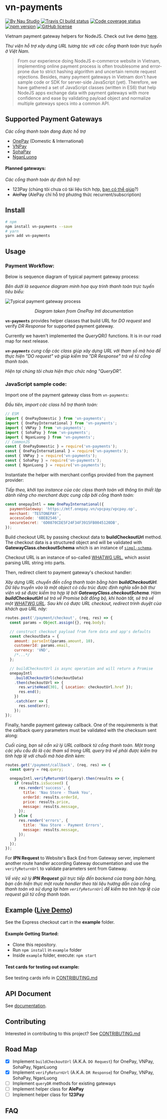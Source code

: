 # vn-payments

[![By Nau Studio](https://img.shields.io/badge/By-Nau%20Studio-977857.svg)](https://naustud.io)
[![Travis CI build status](https://img.shields.io/travis/naustudio/node-vn-payments.svg)](https://travis-ci.org/naustudio/node-vn-payments/)
[![Code coverage status](https://img.shields.io/codecov/c/github/naustudio/node-vn-payments.svg)](https://codecov.io/gh/naustudio/node-vn-payments)
[![npm version](https://img.shields.io/npm/v/vn-payments.svg)](https://www.npmjs.com/package/vn-payments)
[![GitHub license](https://img.shields.io/github/license/naustudio/node-vn-payments.svg)](https://github.com/naustudio/node-vn-payments/blob/master/LICENSE)

Vietnam payment gateway helpers for NodeJS. Check out live demo [here](https://vn-payments-demo.now.sh).

_Thư viện hỗ trợ xây dựng URL tương tác với các cổng thanh toán trực tuyến ở Việt Nam._

> From our experience doing NodeJS e-commerce website in Vietnam, implementing online payment process is often troublesome and error-prone due to strict hashing algorithm and uncertain remote request rejections.
> Besides, many payment gateways in Vietnam don't have sample code or SDK for server-side JavaScript (yet). Therefore, we have gathered a set of JavaScript classes (written in ES6) that help NodeJS apps exchange data with payment gateways with more confidence and ease by validating payload object and normalize multiple gateways specs into a common API.

## Supported Payment Gateways

_Các cổng thanh toán đang được hỗ trợ_

* [OnePay](http://onepay.com.vn/) (Domestic & International)
* [VNPay](https://vnpay.vn/)
* [SohaPay](https://sohapay.vn/)
* [NganLuong](https://www.nganluong.vn/nganluong/home.html)

#### Planned gateways:

_Các cổng thanh toán dự định hỗ trợ:_

* 123Pay (chúng tôi chưa có tài liệu tích hợp, [bạn có thể giúp](https://github.com/naustudio/node-vn-payments/blob/master/CONTRIBUTING.md#add-more-payment-gateway)?)
* ~~AlePay~~ (AlePay chỉ hỗ trợ phương thức recurrent/subscription)

## Install

```sh
# npm
npm install vn-payments --save
# yarn
yarn add vn-payments
```

## Usage

### Payment Workflow:

Below is sequence diagram of typical payment gateway process:

_Bên dưới là sequence diagram minh họa quy trình thanh toán trực tuyến tiêu biểu:_

![Typical payment gateway process](https://raw.githubusercontent.com/naustudio/node-vn-payments/master/docs/payment-gateway-process.jpg)

<p align="center"><em>Diagram taken from OnePay Intl documentation</em></p>

**`vn-payments`** provides helper classes that build URL for _DO request_ and verify _DR Response_ for supported payment gateway.

Currently we haven't implemented the _QueryQR()_ functions. It is in our road map for next release.

_**`vn-payments`** cung cấp các class giúp xây dựng URL với tham số mã hóa để thực hiện "DO request" và
giúp kiểm tra "DR Response" trả về từ cổng thanh toán._

_Hiện tại chúng tôi chưa hiện thực chức năng "QueryDR"._

### JavaScript sample code:

Import one of the payment gateway class from `vn-payments`:

_Đầu tiên, import các class hỗ trợ thanh toán:_

```js
// ESM
import { OnePayDomestic } from 'vn-payments';
import { OnePayInternational } from 'vn-payments';
import { VNPay } from 'vn-payments';
import { SohaPay } from 'vn-payments';
import { NganLuong } from 'vn-payments';
// CommonJS
const { OnePayDomestic } = require('vn-payments');
const { OnePayInternational } = require('vn-payments');
const { VNPay } = require('vn-payments');
const { SohaPay } = require('vn-payments');
const { NganLuong } = require('vn-payments');
```

Instantiate the helper with merchant configs provided from the payment provider:

_Tiếp theo, khởi tạo instance của các class thanh toán với thông tin thiết lập dành riêng cho merchant
được cung cấp bởi cổng thanh toán:_

```js
const onepayIntl = new OnePayInternational({
  paymentGateway: 'https://mtf.onepay.vn/vpcpay/vpcpay.op',
  merchant: 'TESTONEPAY',
  accessCode: '6BEB2546',
  secureSecret: '6D0870CDE5F24F34F3915FB0045120DB',
});
```

Build checkout URL by passing checkout data to **buildCheckoutUrl** method. The checkout data is a structured object and will be validated with **GatewayClass.checkoutSchema** which is an instance of [`simpl-schema`](https://github.com/aldeed/simple-schema-js).

Checkout URL is an instance of so-called [WHATWG URL](https://nodejs.org/api/url.html#url_url), which assist parsing URL string into parts.

Then, redirect client to payment gateway's checkout handler:

_Xây dựng URL chuyển đến cổng thanh toán bằng hàm **buildCheckoutUrl**. Dữ liệu truyền vào là một object có cấu trúc được định nghĩa sẵn bởi thư viện và sẽ được kiểm tra hợp lệ bởi **GatewayClass.checkoutSchema**. Hàm **buildCheckoutUrl** sẽ trả về Promise bất đồng bộ, khi hoàn tất, sẽ trả về một [WHATWG URL](https://nodejs.org/api/url.html#url_url). Sau khi có được URL checkout, redirect trình duyệt của khách qua URL này:_

```js
routes.post('/payment/checkout', (req, res) => {
  const params = Object.assign({}, req.body);

  // construct checkout payload from form data and app's defaults
  const checkoutData = {
    amount: parseInt(params.amount, 10),
    customerId: params.email,
    currency: 'VND',
    /*...*/
  };

  // buildCheckoutUrl is async operation and will return a Promise
  onepayIntl
    .buildCheckoutUrl(checkoutData)
    .then(checkoutUrl => {
      res.writeHead(301, { Location: checkoutUrl.href });
      res.end();
    })
    .catch(err => {
      res.send(err);
    });
});
```

Finally, handle payment gateway callback. One of the requirements is that the callback query parameters must be validated with the checksum sent along:

_Cuối cùng, bạn sẽ cần xử lý URL callback từ cổng thanh toán. Một trong các yêu cầu đó là các tham số trong URL query trả về phải được kiểm tra tính hợp lệ với chuỗi mã hóa đính kèm:_

```js
routes.get('/payment/callback', (req, res) => {
  const query = req.query;

  onepayIntl.verifyReturnUrl(query).then(results => {
    if (results.isSucceed) {
      res.render('success', {
        title: 'Nau Store - Thank You',
        orderId: results.orderId,
        price: results.price,
        message: results.message,
      });
    } else {
      res.render('errors', {
        title: 'Nau Store - Payment Errors',
        message: results.message,
      });
    }
  });
});
```

For **IPN Request** to Website's Back End from Gateway server, implement another route handler according Gateway documentation and use the `verifyReturnUrl` to validate parameters sent from Gateway.

_Về việc xử lý **IPN Request** gửi trực tiếp đến backend của trang bán hàng, bạn cần hiện thực một route handler theo tài liệu hướng dẫn của cổng thanh toán và sử dụng lại hàm `verifyReturnUrl` để kiểm tra tính hợp lệ của request gửi từ cổng thanh toán._

## Example ([Live Demo](https://vn-payments-demo.now.sh))

See the Express checkout cart in the **example** folder.

#### Example Getting Started:

* Clone this repository.
* Run `npm install` in `example` folder
* Inside `example` folder, execute: `npm start`

#### Test cards for testing out example:

See testing cards info in [CONTRIBUTING.md](https://github.com/naustudio/node-vn-payments/blob/master/CONTRIBUTING.md#testing-cards-for-payment-tests)

## API Document

See [documentation](http://code.naustud.io/node-vn-payments).

## Contributing

Interested in contributing to this project? See [CONTRIBUTING.md](https://github.com/naustudio/node-vn-payments/blob/master/CONTRIBUTING.md)

## Road Map

* [x] Implement `buildCheckoutUrl` (A.K.A. `DO Request`) for OnePay, VNPay, SohaPay, NganLuong
* [x] Implement `verifyReturnUrl` (A.K.A. `DR Response`) for OnePay, VNPay, SohaPay, NganLuong
* [ ] Implement `queryDR` methods for existing gateways
* [ ] Implement helper class for **AlePay**
* [ ] Implement helper class for **123Pay**

## FAQ
